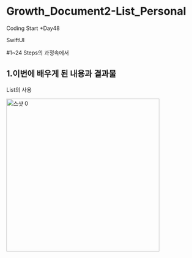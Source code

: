 # Growth_Document2-List_Personal

Coding Start +Day48

SwiftUI

#1~24 Steps의 과정속에서
## 1.이번에 배우게 된 내용과 결과물
List의 사용

<img width="400" alt="스샷 0" src="https://user-images.githubusercontent.com/114223996/198907004-47c8e260-8db1-479b-bc26-8c4b577304a5.png">
